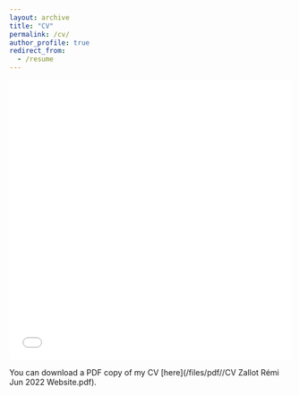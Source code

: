 ```yaml
---
layout: archive
title: "CV"
permalink: /cv/
author_profile: true
redirect_from:
  - /resume
---
```


<iframe src="/files/pdf/CV Zallot Rémi Jun 2022 Website.pdf" width="100%" height="500" frameborder="no" border="0" marginwidth="0" marginheight="0"></iframe>

You can download a PDF copy of my CV [here](/files/pdf//CV Zallot Rémi Jun 2022 Website.pdf).